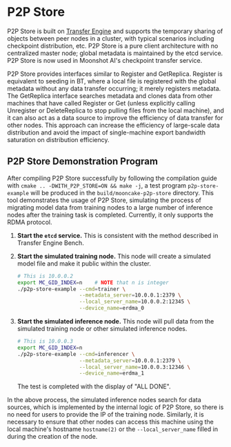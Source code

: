 # P2P Store

P2P Store is built on [Transfer Engine](transfer-engine.md) and supports the temporary sharing of objects between peer nodes in a cluster, with typical scenarios including checkpoint distribution, etc. P2P Store is a pure client architecture with no centralized master node; global metadata is maintained by the etcd service. P2P Store is now used in Moonshot AI's checkpoint transfer service.

P2P Store provides interfaces similar to Register and GetReplica. Register is equivalent to seeding in BT, where a local file is registered with the global metadata without any data transfer occurring; it merely registers metadata. The GetReplica interface searches metadata and clones data from other machines that have called Register or Get (unless explicitly calling Unregister or DeleteReplica to stop pulling files from the local machine), and it can also act as a data source to improve the efficiency of data transfer for other nodes. This approach can increase the efficiency of large-scale data distribution and avoid the impact of single-machine export bandwidth saturation on distribution efficiency.

## P2P Store Demonstration Program
After compiling P2P Store successfully by following the compilation guide with `cmake .. -DWITH_P2P_STORE=ON && make -j`, a test program `p2p-store-example` will be produced in the `build/mooncake-p2p-store` directory. This tool demonstrates the usage of P2P Store, simulating the process of migrating model data from training nodes to a large number of inference nodes after the training task is completed. Currently, it only supports the RDMA protocol.

1. **Start the `etcd` service.** This is consistent with the method described in Transfer Engine Bench.

2. **Start the simulated training node.** This node will create a simulated model file and make it public within the cluster.
   ```bash
   # This is 10.0.0.2
   export MC_GID_INDEX=n    # NOTE that n is integer
   ./p2p-store-example --cmd=trainer \
                       --metadata_server=10.0.0.1:2379 \
                       --local_server_name=10.0.0.2:12345 \
                       --device_name=erdma_0
   ```

3. **Start the simulated inference node.** This node will pull data from the simulated training node or other simulated inference nodes.
   ```bash
   # This is 10.0.0.3
   export MC_GID_INDEX=n
   ./p2p-store-example --cmd=inferencer \
                       --metadata_server=10.0.0.1:2379 \
                       --local_server_name=10.0.0.3:12346 \
                       --device_name=erdma_1
   ```
   The test is completed with the display of "ALL DONE".

In the above process, the simulated inference nodes search for data sources, which is implemented by the internal logic of P2P Store, so there is no need for users to provide the IP of the training node. Similarly, it is necessary to ensure that other nodes can access this machine using the local machine's hostname `hostname(2)` or the `--local_server_name` filled in during the creation of the node.
